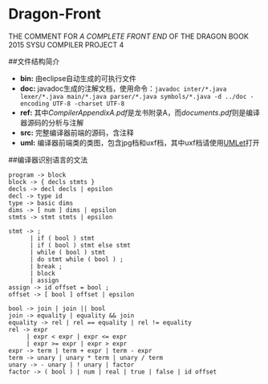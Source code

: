 # Dragon-Front

THE COMMENT FOR *A COMPLETE FRONT END* OF THE DRAGON BOOK      
2015 SYSU COMPILER PROJECT 4     


##文件结构简介

* **bin:** 由eclipse自动生成的可执行文件
* **doc:** javadoc生成的注解文档，使用命令：`javadoc inter/*.java lexer/*.java main/*.java parser/*.java symbols/*.java -d ../doc -encoding UTF-8 -charset UTF-8`
* **ref:** 其中*CompilerAppendixA.pdf*是龙书附录A，而*documents.pdf*则是编译器源码的分析与注解
* **src:** 完整编译器前端的源码，含注释
* **uml:** 编译器前端类的类图，包含jpg档和uxf档，其中uxf档请使用[UMLet](http://www.umlet.com/)打开


##编译器识别语言的文法

```
program -> block
block -> { decls stmts }
decls -> decl decls | epsilon
decl -> type id
type -> basic dims
dims -> [ num ] dims | epsilon
stmts -> stmt stmts | epsilon

stmt -> ;
      | if ( bool ) stmt 
      | if ( bool ) stmt else stmt
      | while ( bool ) stmt
      | do stmt while ( bool ) ;
      | break ;
      | block
      | assign
assign -> id offset = bool ;
offset -> [ bool ] offset | epsilon

bool -> join | join || bool
join -> equality | equality && join
equality -> rel | rel == equality | rel != equality
rel -> expr 
     | expr < expr | expr <= expr 
     | expr >= expr | expr > expr
expr -> term | term + expr | term - expr
term -> unary | unary * term | unary / term
unary -> - unary | ! unary | factor
factor -> ( bool ) | num | real | true | false | id offset
```